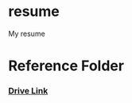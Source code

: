 # resume
My resume

# Reference Folder
### [Drive Link](https://drive.google.com/drive/folders/1N6B-sop6DJofySVLu_OPVCQPa2b7sBpQ?usp=sharing)
